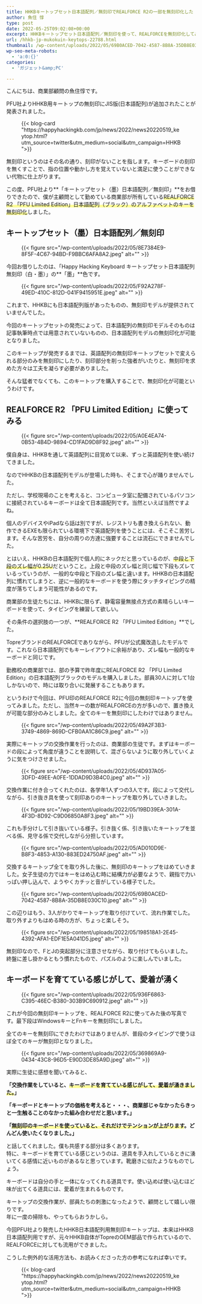 ```yaml
---
title: HHKBキートップセット日本語配列／無刻印でREALFORCE R2の一部を無刻印化した
author: 魚住 惇
type: post
date: 2022-05-25T09:02:08+00:00
excerpt: HHKBキートップセット日本語配列／無刻印を使って、REALFORCEを無刻印化してみました。
url: /hhkb-jp-mukokuin-keytops-22788.html
thumbnail: /wp-content/uploads/2022/05/69B0ACED-7042-4587-8B8A-35DB8E030C10.jpeg
wp-seo-meta-robots:
  - 'a:0:{}'
categories:
  - 'ガジェット&amp;PC'

---
```

 

こんにちは、商業部顧問の魚住惇です。

PFU社よりHHKB用キートップの無刻印にJIS版(日本語配列)が追加されたことが発表されました。<figure class="wp-block-embed is-type-rich is-provider-wp-oembed-blog-card wp-block-embed-wp-oembed-blog-card">

<div class="wp-block-embed__wrapper">
  {{< blog-card "https://happyhackingkb.com/jp/news/2022/news20220519_keytop.html?utm_source=twitter&utm_medium=social&utm_campaign=HHKB">}}
</div></figure> 

無刻印というのはその名の通り、刻印がないことを指します。キーボードの刻印を無くすことで、指の位置や動かし方を覚えていないと満足に使うことができない代物に仕上がります。

この度、PFU社より**「キートップセット（墨）日本語配列／無刻印」**をお借りできたので、僕が主顧問として勤めている商業部が所有している<span data-color="#fffd6b" style="background: linear-gradient(transparent 60%,rgba(255, 253, 107, 0.7) 0);" class="vk_highlighter">REALFORCE R2 「PFU Limited Edition」日本語配列（ブラック）のアルファベットのキーを無刻印化</span>しました。

## キートップセット（墨）日本語配列／無刻印
<figure class="wp-block-image">

{{< figure src="/wp-content/uploads/2022/05/8E7384E9-8F5F-4C67-94BD-F9BBC6AFA8A2.jpeg" alt="" >}} </figure> 

今回お借りしたのは、「Happy Hacking Keyboard キートップセット日本語配列 無刻印（白・墨）」の**「墨」**色です。
<figure class="wp-block-image">

{{< figure src="/wp-content/uploads/2022/05/F92A278F-49ED-410C-812D-041F9415951E.jpeg" alt="" >}} </figure> 

これまで、HHKBにも日本語配列版があったものの、無刻印モデルが提供されていませんでした。

今回のキートップセットの発売によって、日本語配列の無刻印モデルそのものは記事執筆時点では用意されていないものの、日本語配列モデルの無刻印化が可能となりました。

このキートップが発売するまでは、英語配列の無刻印キートップセットで変えられる部分のみを無刻印にしたり、刻印部分を削った強者がいたりと、無刻印を求めた方々は工夫を凝らす必要がありました。

そんな猛者でなくても、このキートップを購入することで、無刻印化が可能というわけです。

## REALFORCE R2 「PFU Limited Edition」に使ってみる
<figure class="wp-block-image">

{{< figure src="/wp-content/uploads/2022/05/A0E4EA74-0B53-4B4D-9894-CD1FAD9D8F92.jpeg" alt="" >}} </figure> 

僕自身は、HHKBを通して英語配列に目覚めて以来、ずっと英語配列を使い続けてきました。

なのでHHKBの日本語配列モデルが登場した時も、そこまで心が踊りませんでした。

ただし、学校現場のことを考えると、コンピュータ室に配備されているパソコンに接続されているキーボードは全て日本語配列です。当然といえば当然ですよね。

個人のデバイスやiPadなら話は別ですが、レジストリも書き換えられない、動作できるEXEも限られている環境下で英語配列を使うことには、そこそこ苦労します。そんな苦労を、自分の周りの方達に強要することは流石にできませんでした。

とはいえ、HHKBの日本語配列で個人的にネックだと思っているのが、<span data-color="#fffd6b" style="background: linear-gradient(transparent 60%,rgba(255, 253, 107, 0.7) 0);" class="vk_highlighter">中段と下段のズレ幅が0.25U</span>だということ。上段と中段のズレ幅と同じ幅で下段もズレているっていうのが、一般的な中段と下段のズレ幅と違います。HHKBの日本語配列に慣れてしまうと、逆に一般的なキーボードを使う際にタッチタイピングの精度が落ちてしまう可能性があるのです。

商業部の生徒たちには、HHKBに限らず、静電容量無接点方式の素晴らしいキーボードを使って、タイピングを練習して欲しい。

その条件の選択肢の一つが、**REALFORCE R2 「PFU Limited Edition」**でした。

TopreブランドのREALFORCEでありながら、PFUが公式魔改造したモデルです。これなら日本語配列でもキーレイアウトに余裕があり、ズレ幅も一般的なキーボードと同じです。

勤務校の商業部では、部の予算で昨年度にREALFORCE R2 「PFU Limited Edition」の日本語配列ブラックのモデルを購入しました。部員30人に対して1台しかないので、時には取り合いに発展することもあります。

というわけで今回は、PFU印のREALFORCE R2に今回の無刻印キートップを使ってみました。ただし、当然キーの数がREALFORCEの方が多いので、置き換えが可能な部分のみとしました。全てのキーを無刻印にしたわけではありません。
<figure class="wp-block-image">

{{< figure src="/wp-content/uploads/2022/05/49A2F3B3-3749-4869-869D-CFB0AA1C86C9.jpeg" alt="" >}} </figure> 

実際にキートップの交換作業を行ったのは、商業部の生徒です。まずはキーボードの段によって角度が違うことを説明して、混ざらないように取り外していくように気をつけさせました。
<figure class="wp-block-image">

{{< figure src="/wp-content/uploads/2022/05/4D937A05-3DFD-49EE-A0FE-1DDAD9D3B4C0.jpeg" alt="" >}} </figure> 

交換作業に付き合ってくれたのは、各学年1人ずつの3人です。段によって交代しながら、引き抜き具を使って刻印ありのキートップを取り外していきました。
<figure class="wp-block-image">

{{< figure src="/wp-content/uploads/2022/05/19BD39EA-301A-4F3D-8D92-C9D06850A8F3.jpeg" alt="" >}} </figure> 

これも手分けして引き抜いている様子。引き抜く係、引き抜いたキートップを並べる係、見守る係で交代しながら分担しています。
<figure class="wp-block-image">

{{< figure src="/wp-content/uploads/2022/05/AD010D9E-B8F3-4853-A130-883ED24750AF.jpeg" alt="" >}} </figure> 

交換するキートップ全てを取り外した後に、無刻印のキートップをはめていきました。女子生徒の力ではキーをはめ込む時に結構力が必要なようで、親指で力いっぱい押し込んで、ようやくカチッと音がしている様子でした。
<figure class="wp-block-image">

{{< figure src="/wp-content/uploads/2022/05/69B0ACED-7042-4587-8B8A-35DB8E030C10.jpeg" alt="" >}} </figure> 

この辺りはもう、3人がかりでキートップを取り付けていて、流れ作業でした。取り外すよりもはめる時の方が、ちょっと楽しそう。
<figure class="wp-block-image">

{{< figure src="/wp-content/uploads/2022/05/198518A1-2E45-4392-AFA1-EDF1E5A041D5.jpeg" alt="" >}} </figure> 

無刻印なので、FとJの突起部分に注意させながら、取り付けてもらいました。終盤に差し掛かるともう慣れたもので、パズルのように楽しんでいました。

## キーボードを育てている感じがして、愛着が湧く
<figure class="wp-block-image">

{{< figure src="/wp-content/uploads/2022/05/936F6863-C395-46EC-B380-303B9C690912.jpeg" alt="" >}} </figure> 

これが今回の無刻印キートップを、REALFORCE R2に使ってみた後の写真です。最下段はWindowsキーとFnキーを無刻印にしました。

全てのキーを無刻印にできたわけではありませんが、普段のタイピングで使うほぼ全てのキーが無刻印となりました。
<figure class="wp-block-image">

{{< figure src="/wp-content/uploads/2022/05/369869A9-0434-43C8-96D5-E90D3DE85A9D.jpeg" alt="" >}} </figure> 

実際に生徒に感想を聞いてみると、

**「交換作業をしていると、<span data-color="#fffd6b" style="background: linear-gradient(transparent 60%,rgba(255, 253, 107, 0.7) 0);" class="vk_highlighter">キーボードを育てている感じがして、愛着が湧きました。</span>」**

**「キーボードとキートップの価格を考えると・・・、商業部じゃなかったらきっと一生触ることのなかった組み合わせだと思います。」**

**「<span data-color="#fffd6b" style="background: linear-gradient(transparent 60%,rgba(255, 253, 107, 0.7) 0);" class="vk_highlighter">無刻印のキーボードを使っていると、それだけでテンションが上がります</span>。どんどん使いたくなりました。」**

と話してくれました。僕も共感する部分は多くあります。  
特に、キーボードを育てている感じというのは、道具を手入れしているときに湧いてくる感情に近いものがあるなと思っています。靴磨きに似たようなものでしょう。

キーボードは自分の手と一体になってくれる道具です。使い込めば使い込むほど味が出てくる道具には、愛着が生まれるものです。

キートップの交換作業が、部員たちの刺激になったようで、顧問として嬉しい限りです。  
年に一度の掃除も、やってもらおうかしら。

今回PFU社より発売したHHKB日本語配列用無刻印キートップは、本来はHHKB日本語配列用ですが、元々HHKB自体がTopreのOEM部品で作られているので、REALFORCEに対しても流用ができました。

こうした例外的な活用方法も、お読みくださった方の参考になれば幸いです。<figure class="wp-block-embed is-type-rich is-provider-wp-oembed-blog-card wp-block-embed-wp-oembed-blog-card">

<div class="wp-block-embed__wrapper">
  {{< blog-card "https://happyhackingkb.com/jp/news/2022/news20220519_keytop.html?utm_source=twitter&utm_medium=social&utm_campaign=HHKB">}}
</div></figure>